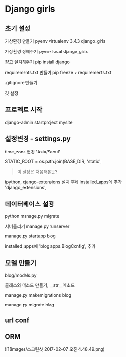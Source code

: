 # Django girls

## 초기 설정 

가상환경 만들기
pyenv virtualenv 3.4.3 django_girls

가상환경 정해주기
pyenv local django_girls

쟝고 설치해주기
pip install django 


requirements.txt 만들기
pip freeze > requirements.txt

.gitignore 만들기

깃 설정

## 프로젝트 시작 

django-admin startproject mysite


## 설정변경 - settings.py

time_zone 변경 'Asia/Seoul'

STATIC_ROOT = os.path.join(BASE_DIR, 'static')
>이 설정은 처음해본듯?

ipython, django-extensions 설치 후에 installed_apps에 추가
'django_extensions',

## 데이터베이스 설정 

python manage.py migrate


서버돌리기
manage.py runserver

manage.py startapp blog


installed_apps에 'blog.apps.BlogConfig', 추가

 
## 모델 만들기 
blog/models.py

클래스와 메소드 만들기, __str__메소드

manage.py makemigrations blog

manage.py migrate blog

## url conf


## ORM 
![](images/스크린샷 2017-02-07 오전 4.48.49.png)